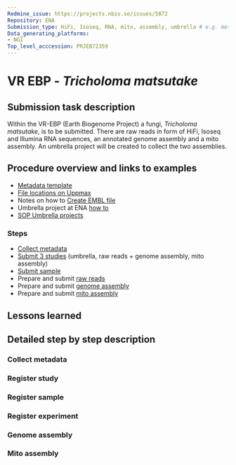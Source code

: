 ```yaml
---
Redmine_issue: https://projects.nbis.se/issues/5872
Repository: ENA
Submission_type: HiFi, Isoseq, RNA, mito, assembly, umbrella # e.g. metagenome, WGS, assembly, - IF RELEVANT
Data_generating_platforms:
- NGI
Top_level_acccession: PRJEB72359
---
```


# VR EBP - *Tricholoma matsutake*

## Submission task description
Within the VR-EBP (Earth Biogenome Project) a fungi, *Tricholoma matsutake*, is to be submitted. There are raw reads in form of HiFi, Isoseq and Illumina RNA sequences, an annotated genome assembly and a mito assembly. An umbrella project will be created to collect the two assemblies.

## Procedure overview and links to examples
* [Metadata template](https://docs.google.com/spreadsheets/d/1i0bnT1SdiVmxTRZ_CiTQAAdvRYDHpZdL/edit#gid=268563316)
* [File locations on Uppmax](/proj/snic2022-6-208/VREBP-Tricholoma_matsutake-2023-AsmAnno/data/to_ENA/)
* Notes on how to [Create EMBL file](https://github.com/NBISweden/annotation-cluster/wiki/ENA-submission#create-embl-file)
* Umbrella project at ENA [how to](https://ena-docs.readthedocs.io/en/latest/faq/umbrella.html#umbrella-studies)
* [SOP Umbrella projects](../SOP/register_umbrella_projects.md)

### Steps
* [Collect metadata](#collect-metadata)
* [Submit 3 studies](#register-study) (umbrella, raw reads + genome assembly, mito assembly)
* [Submit sample](#register-sample)
* Prepare and submit [raw reads](#register-experiment)
* Prepare and submit [genome assembly](#genome-assembly)
* Prepare and submit [mito assembly](#mito-assembly)

## Lessons learned
<!-- What went well? What did not went so well? What would you have done differently? -->

## Detailed step by step description

### Collect metadata

### Register study

### Register sample

### Register experiment

### Genome assembly

### Mito assembly


